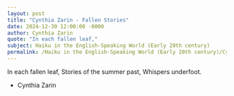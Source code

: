 ```yaml
---
layout: post
title: "Cynthia Zarin - Fallen Stories"
date: 2024-12-30 12:00:00 -0000
author: Cynthia Zarin
quote: "In each fallen leaf,"
subject: Haiku in the English-Speaking World (Early 20th century)
permalink: /Haiku in the English-Speaking World (Early 20th century)/Cynthia Zarin/Cynthia Zarin - Fallen Stories
---
```


In each fallen leaf,
Stories of the summer past,
Whispers underfoot.


- Cynthia Zarin
